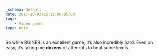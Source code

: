 ```yaml
---
_schema: default
date: 2017-10-03T15:11:00-05:00
tags:
    - Video games
type: note
---
```

So while RUINER is an excellent game, it’s also incredibly hard. Even on easy, it’s taking me **dozens** of attempts to beat some levels.